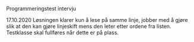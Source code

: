 Programmeringstest intervju

17.10.2020
Løsningen klarer kun å lese på samme linje, jobber med å gjøre slik at den kan gjøre linjeskift mens den leter etter ordene fra listen.
Testklasse skal fullføres når dette er på plass.
